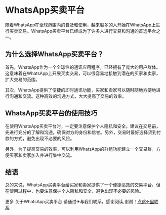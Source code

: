 # WhatsApp买卖平台

随着WhatsApp在全球范围内的普及和使用，越来越多的人开始在WhatsApp上进行买卖交易。WhatsApp买卖平台已经成为了许多人进行交易和沟通的首选平台之一。

## 为什么选择WhatsApp买卖平台？

首先，WhatsApp作为一个全球性的通讯应用程序，已经拥有了庞大的用户群体。这意味着在WhatsApp上开展买卖交易，可以很容易地接触到潜在的买家和卖家，扩大交易的范围。

其次，WhatsApp提供了便捷的即时通讯功能，买家和卖家可以随时随地方便地进行沟通和交流。这种高效的沟通方式，大大提高了交易的效率。

## WhatsApp买卖平台的使用技巧

在使用WhatsApp买卖平台时，一定要注意保护个人隐私和安全。建议在交易前，先进行充分的了解和沟通，确保对方的身份和信誉。另外，交易时最好选择货到付款的方式，避免出现不必要的风险。

另外，为了提高交易的效率，可以利用WhatsApp的群组功能建立一个交易群，方便买家和卖家加入并进行集中交流。

## 结语

总的来说，WhatsApp买卖平台给买家和卖家提供了一个便捷高效的交易平台。但在使用过程中，也要注意保护个人隐私和安全，避免出现不必要的风险。

更多 关于WhatsApp买卖平台 请通过✈与我们联系，感谢阅读,谢谢！[点这✈里联系](https://w.k02.cc)